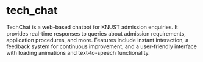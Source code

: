 # tech_chat
TechChat is a web-based chatbot for KNUST admission enquiries. It provides real-time responses to queries about admission requirements, application procedures, and more. Features include instant interaction, a feedback system for continuous improvement, and a user-friendly interface with loading animations and text-to-speech functionality.
